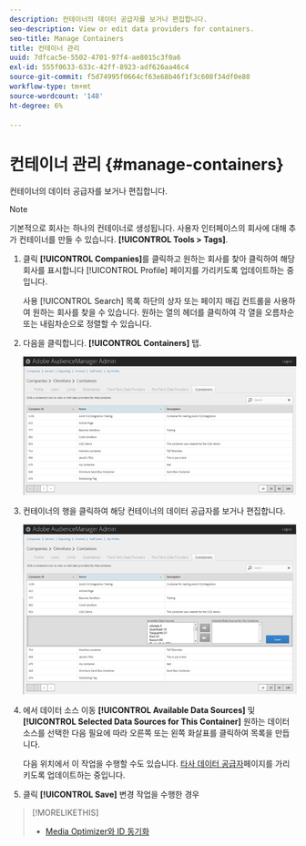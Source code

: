 ```yaml
---
description: 컨테이너의 데이터 공급자를 보거나 편집합니다.
seo-description: View or edit data providers for containers.
seo-title: Manage Containers
title: 컨테이너 관리
uuid: 7dfcac5e-5502-4701-97f4-ae8015c3f0a6
exl-id: 555f0633-633c-42ff-8923-adf626aa46c4
source-git-commit: f5d74995f0664cf63e68b46f1f3c608f34df0e80
workflow-type: tm+mt
source-wordcount: '148'
ht-degree: 6%

---
```


# 컨테이너 관리 {#manage-containers}

컨테이너의 데이터 공급자를 보거나 편집합니다.

<!-- t_containers.xml -->

>[!NOTE]
>
>기본적으로 회사는 하나의 컨테이너로 생성됩니다. 사용자 인터페이스의 회사에 대해 추가 컨테이너를 만들 수 있습니다. **[!UICONTROL Tools > Tags]**.

1. 클릭 **[!UICONTROL Companies]**&#x200B;를 클릭하고 원하는 회사를 찾아 클릭하여 해당 회사를 표시합니다 [!UICONTROL Profile] 페이지를 가리키도록 업데이트하는 중입니다.

   사용 [!UICONTROL Search] 목록 하단의 상자 또는 페이지 매김 컨트롤을 사용하여 원하는 회사를 찾을 수 있습니다. 원하는 열의 헤더를 클릭하여 각 열을 오름차순 또는 내림차순으로 정렬할 수 있습니다.

1. 다음을 클릭합니다. **[!UICONTROL Containers]** 탭.

   ![](assets/containers.png)

1. 컨테이너의 행을 클릭하여 해당 컨테이너의 데이터 공급자를 보거나 편집합니다.

   ![단계 결과](assets/containers_edit.png)

1. 에서 데이터 소스 이동 **[!UICONTROL Available Data Sources]** 및 **[!UICONTROL Selected Data Sources for This Container]** 원하는 데이터 소스를 선택한 다음 필요에 따라 오른쪽 또는 왼쪽 화살표를 클릭하여 목록을 만듭니다.

   다음 위치에서 이 작업을 수행할 수도 있습니다. [타사 데이터 공급자](../companies/admin-third-party-providers.md#task_E942DD674D794BA6B8EFD52FD866E689)페이지를 가리키도록 업데이트하는 중입니다.

1. 클릭 **[!UICONTROL Save]** 변경 작업을 수행한 경우

>[!MORELIKETHIS]
>
>* [Media Optimizer와 ID 동기화](../companies/admin-amo-sync.md#concept_2B5537233DAA4860B3503B344F937D83)

